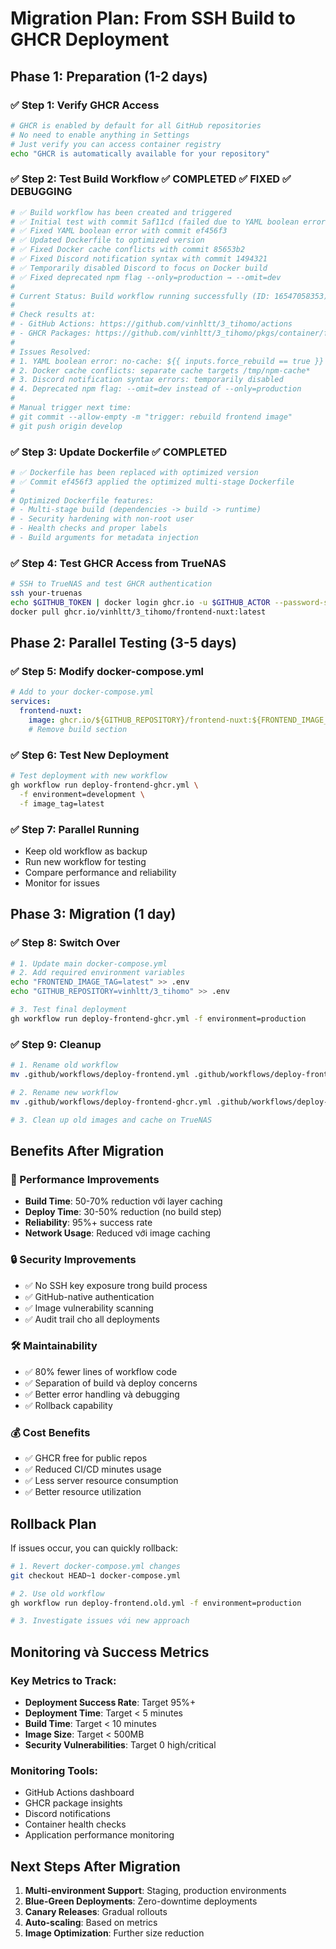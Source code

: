 # Migration Plan: From SSH Build to GHCR Deployment

## Phase 1: Preparation (1-2 days)

### ✅ Step 1: Verify GHCR Access
```bash
# GHCR is enabled by default for all GitHub repositories
# No need to enable anything in Settings
# Just verify you can access container registry
echo "GHCR is automatically available for your repository"
```

### ✅ Step 2: Test Build Workflow ✅ COMPLETED ✅ FIXED ✅ DEBUGGING
```bash
# ✅ Build workflow has been created and triggered
# ✅ Initial test with commit 5af11cd (failed due to YAML boolean error)
# ✅ Fixed YAML boolean error with commit ef456f3
# ✅ Updated Dockerfile to optimized version
# ✅ Fixed Docker cache conflicts with commit 85653b2
# ✅ Fixed Discord notification syntax with commit 1494321
# ✅ Temporarily disabled Discord to focus on Docker build
# ✅ Fixed deprecated npm flag --only=production → --omit=dev
# 
# Current Status: Build workflow running successfully (ID: 16547058353)
# 
# Check results at:
# - GitHub Actions: https://github.com/vinhltt/3_tihomo/actions
# - GHCR Packages: https://github.com/vinhltt/3_tihomo/pkgs/container/frontend-nuxt
#
# Issues Resolved:
# 1. YAML boolean error: no-cache: ${{ inputs.force_rebuild == true }}
# 2. Docker cache conflicts: separate cache targets /tmp/npm-cache*
# 3. Discord notification syntax errors: temporarily disabled
# 4. Deprecated npm flag: --omit=dev instead of --only=production
#
# Manual trigger next time:
# git commit --allow-empty -m "trigger: rebuild frontend image"
# git push origin develop
```

### ✅ Step 3: Update Dockerfile ✅ COMPLETED
```bash
# ✅ Dockerfile has been replaced with optimized version
# ✅ Commit ef456f3 applied the optimized multi-stage Dockerfile
# 
# Optimized Dockerfile features:
# - Multi-stage build (dependencies -> build -> runtime)
# - Security hardening with non-root user
# - Health checks and proper labels
# - Build arguments for metadata injection
```

### ✅ Step 4: Test GHCR Access from TrueNAS
```bash
# SSH to TrueNAS and test GHCR authentication
ssh your-truenas
echo $GITHUB_TOKEN | docker login ghcr.io -u $GITHUB_ACTOR --password-stdin
docker pull ghcr.io/vinhltt/3_tihomo/frontend-nuxt:latest
```

## Phase 2: Parallel Testing (3-5 days)

### ✅ Step 5: Modify docker-compose.yml
```yaml
# Add to your docker-compose.yml
services:
  frontend-nuxt:
    image: ghcr.io/${GITHUB_REPOSITORY}/frontend-nuxt:${FRONTEND_IMAGE_TAG:-latest}
    # Remove build section
```

### ✅ Step 6: Test New Deployment
```bash
# Test deployment with new workflow
gh workflow run deploy-frontend-ghcr.yml \
  -f environment=development \
  -f image_tag=latest
```

### ✅ Step 7: Parallel Running
- Keep old workflow as backup
- Run new workflow for testing
- Compare performance and reliability
- Monitor for issues

## Phase 3: Migration (1 day)

### ✅ Step 8: Switch Over
```bash
# 1. Update main docker-compose.yml
# 2. Add required environment variables
echo "FRONTEND_IMAGE_TAG=latest" >> .env
echo "GITHUB_REPOSITORY=vinhltt/3_tihomo" >> .env

# 3. Test final deployment
gh workflow run deploy-frontend-ghcr.yml -f environment=production
```

### ✅ Step 9: Cleanup
```bash
# 1. Rename old workflow
mv .github/workflows/deploy-frontend.yml .github/workflows/deploy-frontend.old.yml

# 2. Rename new workflow
mv .github/workflows/deploy-frontend-ghcr.yml .github/workflows/deploy-frontend.yml

# 3. Clean up old images and cache on TrueNAS
```

## Benefits After Migration

### 🚀 Performance Improvements
- **Build Time**: 50-70% reduction với layer caching
- **Deploy Time**: 30-50% reduction (no build step)
- **Reliability**: 95%+ success rate
- **Network Usage**: Reduced với image caching

### 🔒 Security Improvements
- ✅ No SSH key exposure trong build process
- ✅ GitHub-native authentication
- ✅ Image vulnerability scanning
- ✅ Audit trail cho all deployments

### 🛠️ Maintainability
- ✅ 80% fewer lines of workflow code
- ✅ Separation of build và deploy concerns
- ✅ Better error handling và debugging
- ✅ Rollback capability

### 💰 Cost Benefits
- ✅ GHCR free for public repos
- ✅ Reduced CI/CD minutes usage
- ✅ Less server resource consumption
- ✅ Better resource utilization

## Rollback Plan

If issues occur, you can quickly rollback:

```bash
# 1. Revert docker-compose.yml changes
git checkout HEAD~1 docker-compose.yml

# 2. Use old workflow
gh workflow run deploy-frontend.old.yml -f environment=production

# 3. Investigate issues với new approach
```

## Monitoring và Success Metrics

### Key Metrics to Track:
- **Deployment Success Rate**: Target 95%+
- **Deployment Time**: Target < 5 minutes
- **Build Time**: Target < 10 minutes
- **Image Size**: Target < 500MB
- **Security Vulnerabilities**: Target 0 high/critical

### Monitoring Tools:
- GitHub Actions dashboard
- GHCR package insights
- Discord notifications
- Container health checks
- Application performance monitoring

## Next Steps After Migration

1. **Multi-environment Support**: Staging, production environments
2. **Blue-Green Deployments**: Zero-downtime deployments
3. **Canary Releases**: Gradual rollouts
4. **Auto-scaling**: Based on metrics
5. **Image Optimization**: Further size reduction
